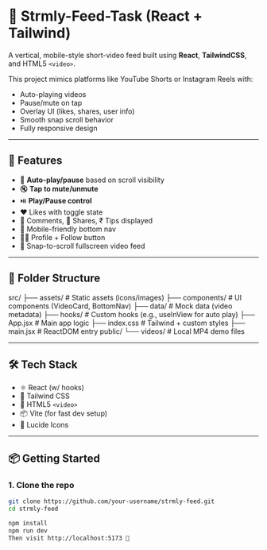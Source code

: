 # 🎥 Strmly-Feed-Task (React + Tailwind)

A vertical, mobile-style short-video feed built using **React**, **TailwindCSS**, and HTML5 `<video>`.

This project mimics platforms like YouTube Shorts or Instagram Reels with:
- Auto-playing videos
- Pause/mute on tap
- Overlay UI (likes, shares, user info)
- Smooth snap scroll behavior
- Fully responsive design

---

## 🚀 Features

- 🔁 **Auto-play/pause** based on scroll visibility
- 🔇 **Tap to mute/unmute**
- ⏯️ **Play/Pause control**
- ❤️ Likes with toggle state
- 💬 Comments, 🔄 Shares, ₹ Tips displayed
- 📱 Mobile-friendly bottom nav
- 🧑‍🎤 Profile + Follow button
- 🔁 Snap-to-scroll fullscreen video feed

---

## 📁 Folder Structure
src/
├── assets/ # Static assets (icons/images)
├── components/ # UI components (VideoCard, BottomNav)
├── data/ # Mock data (video metadata)
├── hooks/ # Custom hooks (e.g., useInView for auto play)
├── App.jsx # Main app logic
├── index.css # Tailwind + custom styles
├── main.jsx # ReactDOM entry
public/
└── videos/ # Local MP4 demo files


---

## 🛠️ Tech Stack

- ⚛️ React (w/ hooks)
- 💨 Tailwind CSS
- 🎥 HTML5 `<video>`
- 📦 Vite (for fast dev setup)
- 📁 Lucide Icons

---

## 📦 Getting Started

### 1. Clone the repo
```bash
git clone https://github.com/your-username/strmly-feed.git
cd strmly-feed

npm install
npm run dev
Then visit http://localhost:5173 🚀
